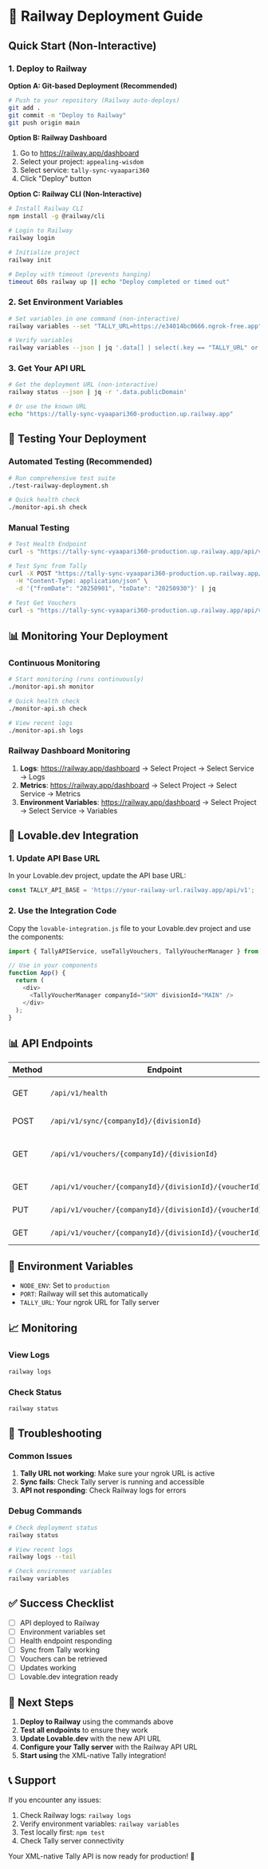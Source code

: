 # 🚀 Railway Deployment Guide

## Quick Start (Non-Interactive)

### 1. Deploy to Railway

**Option A: Git-based Deployment (Recommended)**
```bash
# Push to your repository (Railway auto-deploys)
git add .
git commit -m "Deploy to Railway"
git push origin main
```

**Option B: Railway Dashboard**
1. Go to https://railway.app/dashboard
2. Select your project: `appealing-wisdom`
3. Select service: `tally-sync-vyaapari360`
4. Click "Deploy" button

**Option C: Railway CLI (Non-Interactive)**
```bash
# Install Railway CLI
npm install -g @railway/cli

# Login to Railway
railway login

# Initialize project
railway init

# Deploy with timeout (prevents hanging)
timeout 60s railway up || echo "Deploy completed or timed out"
```

### 2. Set Environment Variables

```bash
# Set variables in one command (non-interactive)
railway variables --set "TALLY_URL=https://e34014bc0666.ngrok-free.app" --set "NODE_ENV=production" --skip-deploys

# Verify variables
railway variables --json | jq '.data[] | select(.key == "TALLY_URL" or .key == "NODE_ENV")'
```

### 3. Get Your API URL

```bash
# Get the deployment URL (non-interactive)
railway status --json | jq -r '.data.publicDomain'

# Or use the known URL
echo "https://tally-sync-vyaapari360-production.up.railway.app"
```

## 🧪 Testing Your Deployment

### Automated Testing (Recommended)

```bash
# Run comprehensive test suite
./test-railway-deployment.sh

# Quick health check
./monitor-api.sh check
```

### Manual Testing

```bash
# Test Health Endpoint
curl -s "https://tally-sync-vyaapari360-production.up.railway.app/api/v1/health" | jq

# Test Sync from Tally
curl -X POST "https://tally-sync-vyaapari360-production.up.railway.app/api/v1/sync/SKM/MAIN" \
  -H "Content-Type: application/json" \
  -d '{"fromDate": "20250901", "toDate": "20250930"}' | jq

# Test Get Vouchers
curl -s "https://tally-sync-vyaapari360-production.up.railway.app/api/v1/vouchers/SKM/MAIN" | jq
```

## 📊 Monitoring Your Deployment

### Continuous Monitoring

```bash
# Start monitoring (runs continuously)
./monitor-api.sh monitor

# Quick health check
./monitor-api.sh check

# View recent logs
./monitor-api.sh logs
```

### Railway Dashboard Monitoring

1. **Logs**: https://railway.app/dashboard → Select Project → Select Service → Logs
2. **Metrics**: https://railway.app/dashboard → Select Project → Select Service → Metrics
3. **Environment Variables**: https://railway.app/dashboard → Select Project → Select Service → Variables

## 🔗 Lovable.dev Integration

### 1. Update API Base URL

In your Lovable.dev project, update the API base URL:

```javascript
const TALLY_API_BASE = 'https://your-railway-url.railway.app/api/v1';
```

### 2. Use the Integration Code

Copy the `lovable-integration.js` file to your Lovable.dev project and use the components:

```javascript
import { TallyAPIService, useTallyVouchers, TallyVoucherManager } from './lovable-integration';

// Use in your components
function App() {
  return (
    <div>
      <TallyVoucherManager companyId="SKM" divisionId="MAIN" />
    </div>
  );
}
```

## 📊 API Endpoints

| Method | Endpoint | Description |
|--------|----------|-------------|
| GET | `/api/v1/health` | System health check |
| POST | `/api/v1/sync/{companyId}/{divisionId}` | Sync data from Tally |
| GET | `/api/v1/vouchers/{companyId}/{divisionId}` | List vouchers with filtering |
| GET | `/api/v1/voucher/{companyId}/{divisionId}/{voucherId}` | Get single voucher |
| PUT | `/api/v1/voucher/{companyId}/{divisionId}/{voucherId}` | Update voucher |
| GET | `/api/v1/voucher/{companyId}/{divisionId}/{voucherId}/xml` | Export as Tally XML |

## 🔧 Environment Variables

- `NODE_ENV`: Set to `production`
- `PORT`: Railway will set this automatically
- `TALLY_URL`: Your ngrok URL for Tally server

## 📈 Monitoring

### View Logs

```bash
railway logs
```

### Check Status

```bash
railway status
```

## 🚨 Troubleshooting

### Common Issues

1. **Tally URL not working**: Make sure your ngrok URL is active
2. **Sync fails**: Check Tally server is running and accessible
3. **API not responding**: Check Railway logs for errors

### Debug Commands

```bash
# Check deployment status
railway status

# View recent logs
railway logs --tail

# Check environment variables
railway variables
```

## ✅ Success Checklist

- [ ] API deployed to Railway
- [ ] Environment variables set
- [ ] Health endpoint responding
- [ ] Sync from Tally working
- [ ] Vouchers can be retrieved
- [ ] Updates working
- [ ] Lovable.dev integration ready

## 🎯 Next Steps

1. **Deploy to Railway** using the commands above
2. **Test all endpoints** to ensure they work
3. **Update Lovable.dev** with the new API URL
4. **Configure your Tally server** with the Railway API URL
5. **Start using** the XML-native Tally integration!

## 📞 Support

If you encounter any issues:

1. Check Railway logs: `railway logs`
2. Verify environment variables: `railway variables`
3. Test locally first: `npm test`
4. Check Tally server connectivity

Your XML-native Tally API is now ready for production! 🚀


